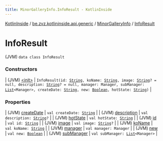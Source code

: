 ```yaml
---
title: MinorGalleryInfo.InfoResult - KotlinInside
---
```


[KotlinInside](../../../index.html) / [be.zvz.kotlininside.api.generic](../../index.html) / [MinorGalleryInfo](../index.html) / [InfoResult](./index.html)

# InfoResult

(JVM) `data class InfoResult`

### Constructors

| (JVM) [&lt;init&gt;](-init-.html) | `InfoResult(id: `[`String`](https://kotlinlang.org/api/latest/jvm/stdlib/kotlin/-string/index.html)`, koName: `[`String`](https://kotlinlang.org/api/latest/jvm/stdlib/kotlin/-string/index.html)`, image: `[`String`](https://kotlinlang.org/api/latest/jvm/stdlib/kotlin/-string/index.html)`? = null, description: `[`String`](https://kotlinlang.org/api/latest/jvm/stdlib/kotlin/-string/index.html)`? = null, manager: Manager, subManager: `[`List`](https://kotlinlang.org/api/latest/jvm/stdlib/kotlin.collections/-list/index.html)`<Manager>, createDate: `[`String`](https://kotlinlang.org/api/latest/jvm/stdlib/kotlin/-string/index.html)`, new: `[`Boolean`](https://kotlinlang.org/api/latest/jvm/stdlib/kotlin/-boolean/index.html)`, hotState: `[`String`](https://kotlinlang.org/api/latest/jvm/stdlib/kotlin/-string/index.html)`)` |

### Properties

| (JVM) [createDate](create-date.html) | `val createDate: `[`String`](https://kotlinlang.org/api/latest/jvm/stdlib/kotlin/-string/index.html) |
| (JVM) [description](description.html) | `val description: `[`String`](https://kotlinlang.org/api/latest/jvm/stdlib/kotlin/-string/index.html)`?` |
| (JVM) [hotState](hot-state.html) | `val hotState: `[`String`](https://kotlinlang.org/api/latest/jvm/stdlib/kotlin/-string/index.html) |
| (JVM) [id](id.html) | `val id: `[`String`](https://kotlinlang.org/api/latest/jvm/stdlib/kotlin/-string/index.html) |
| (JVM) [image](image.html) | `val image: `[`String`](https://kotlinlang.org/api/latest/jvm/stdlib/kotlin/-string/index.html)`?` |
| (JVM) [koName](ko-name.html) | `val koName: `[`String`](https://kotlinlang.org/api/latest/jvm/stdlib/kotlin/-string/index.html) |
| (JVM) [manager](manager.html) | `val manager: Manager` |
| (JVM) [new](new.html) | `val new: `[`Boolean`](https://kotlinlang.org/api/latest/jvm/stdlib/kotlin/-boolean/index.html) |
| (JVM) [subManager](sub-manager.html) | `val subManager: `[`List`](https://kotlinlang.org/api/latest/jvm/stdlib/kotlin.collections/-list/index.html)`<Manager>` |

